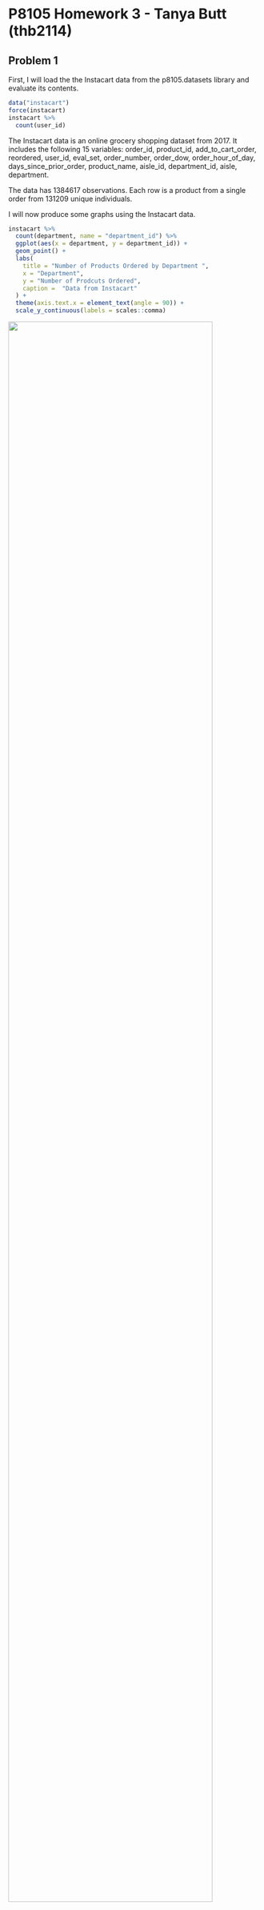P8105 Homework 3 - Tanya Butt (thb2114)
================

## Problem 1

First, I will load the the Instacart data from the p8105.datasets
library and evaluate its contents.

``` r
data("instacart")
force(instacart)
instacart %>% 
  count(user_id)
```

The Instacart data is an online grocery shopping dataset from 2017. It
includes the following 15 variables: order\_id, product\_id,
add\_to\_cart\_order, reordered, user\_id, eval\_set, order\_number,
order\_dow, order\_hour\_of\_day, days\_since\_prior\_order,
product\_name, aisle\_id, department\_id, aisle, department.

The data has 1384617 observations. Each row is a product from a single
order from 131209 unique individuals.

I will now produce some graphs using the Instacart data.

``` r
instacart %>% 
  count(department, name = "department_id") %>% 
  ggplot(aes(x = department, y = department_id)) +
  geom_point() +
  labs(
    title = "Number of Products Ordered by Department ",
    x = "Department",
    y = "Number of Prodcuts Ordered",
    caption =  "Data from Instacart"
  ) +
  theme(axis.text.x = element_text(angle = 90)) +
  scale_y_continuous(labels = scales::comma)
```

<img src="hw3_files/figure-gfm/unnamed-chunk-3-1.png" width="90%" />

The departments most frequently ordered from in this dataset set are
“produce” and “dairy eggs”.

``` r
instacart %>% 
  group_by(department, product_name) %>% 
  summarize(n_obs = n()) %>% 
  filter(n_obs > 5000) %>% 
  ggplot(aes(x = product_name, y = n_obs)) +
  geom_bar(stat = "identity", fill = "steelblue") +
  labs(
    title = "Top 10 Products Ordered in the Instacart Dataset",
    x = "Product Name",
    y = "Number of Prodcuts Ordered",
    caption =  "Data from Instacart"
  ) +
  theme(axis.text.x = element_text(angle = 90)) +
  scale_y_continuous(
    breaks = c(0, 5000, 10000, 15000, 20000),
    labels = c("0", "5,000", "10,000", "15,000", "20,000")) +
  scale_x_discrete(labels = function(x) stringr::str_wrap(x, width = 10))
## `summarise()` has grouped output by 'department'. You can override using the `.groups` argument.
```

<img src="hw3_files/figure-gfm/unnamed-chunk-4-1.png" width="90%" />

The top 10 most frequently ordered products in the Instacart dataset are
bags of organic bananas, bananas, large lemons, limes, organic avocados,
organic baby spinach, organic Has avocados, organic raspberries, organic
strawberries, and strawberries.

``` r
n_distinct(pull(instacart, aisle_id))
## [1] 134
instacart %>% 
  count(aisle_id, aisle, sort = TRUE)
## # A tibble: 134 × 3
##    aisle_id aisle                              n
##       <int> <chr>                          <int>
##  1       83 fresh vegetables              150609
##  2       24 fresh fruits                  150473
##  3      123 packaged vegetables fruits     78493
##  4      120 yogurt                         55240
##  5       21 packaged cheese                41699
##  6      115 water seltzer sparkling water  36617
##  7       84 milk                           32644
##  8      107 chips pretzels                 31269
##  9       91 soy lactosefree                26240
## 10      112 bread                          23635
## # … with 124 more rows
```

In the Instacart dataset, the number of aisles are 134 and the aisles
most ordered from are the ‘fresh vegetables’ and ‘fresh fruits’ aisle.

Below is a bar graph of the number of items ordered in aisles with &gt;
10,000 items ordered. ‘Fresh vegetables’ and ‘fresh fruits’ had the
highest number of orders in this dataset.

``` r
instacart %>% 
  count(aisle_id, aisle, sort = TRUE) %>% 
  filter(n > 10000) %>% 
  ggplot(aes(x = aisle, y = n)) +
  geom_bar(stat = "identity", fill = "steelblue") +
  labs(
    title = "Number of Products Ordered",
    x = "Aisle Name",
    y = "Number of Prodcuts Ordered",
    caption =  "Data from Instacart"
  ) +
  theme(axis.text.x = element_text(angle = 90, hjust = 1.05, size = 8)) +
  scale_y_continuous(
    breaks = c(0, 10000, 20000, 40000, 60000, 80000, 100000, 120000, 140000, 160000),
    labels = c("0", "10,000", "20,000", "40,000", "60,000", "80,000", "100,000", "120,000", "140,000", "160,000")) 
```

<img src="hw3_files/figure-gfm/unnamed-chunk-6-1.png" width="90%" />

I will now make a table showing the three most popular items in each of
the aisles, “baking ingredients”, “dog food care”, and “packaged
vegetable fruits.” I will include the number of times each item is
ordered in the table.

``` r
baking_df = filter(instacart, aisle == "baking ingredients") %>% 
  group_by(aisle_id, aisle, product_name) %>% 
  count(product_name, sort = TRUE) %>% 
  filter(product_name == "Light Brown Sugar" | product_name == "Pure Baking Soda" |
         product_name == "Cane Sugar") 
  

dogfood_df = filter(instacart, aisle == "dog food care") %>% 
  group_by(aisle_id, aisle, product_name) %>% 
  count(product_name, sort = TRUE) %>% 
  filter(product_name == "Snack Sticks Chicken & Rice Recipe Dog Treats" | product_name == "Organix Chicken & Brown Rice Recipe" | product_name == "Small Dog Biscuits")

package_vege_fruit_df = filter(instacart, aisle == "packaged vegetables fruits") %>% 
  group_by(aisle_id, aisle, product_name) %>% 
  count(product_name, sort = TRUE) %>% 
  filter(product_name == "Organic Baby Spinach" | product_name == "Organic Raspberries" |
           product_name == "Organic Blueberries")

package_baking_df = full_join(package_vege_fruit_df, baking_df, by = NULL) 
## Joining, by = c("aisle_id", "aisle", "product_name", "n")
baking_dogfood_package_df = full_join(package_baking_df, dogfood_df, by = NULL) %>% 
  rename("Aisle ID Number" = aisle_id) %>% 
  rename("Name of Product" = product_name) %>% 
  rename("Number of Times Ordered" = n) %>% 
  rename("Aisle Name" = aisle) %>% 
   knitr::kable()
## Joining, by = c("aisle_id", "aisle", "product_name", "n")
baking_dogfood_package_df
```

| Aisle ID Number | Aisle Name                 | Name of Product                               | Number of Times Ordered |
|----------------:|:---------------------------|:----------------------------------------------|------------------------:|
|             123 | packaged vegetables fruits | Organic Baby Spinach                          |                    9784 |
|             123 | packaged vegetables fruits | Organic Raspberries                           |                    5546 |
|             123 | packaged vegetables fruits | Organic Blueberries                           |                    4966 |
|              17 | baking ingredients         | Light Brown Sugar                             |                     499 |
|              17 | baking ingredients         | Pure Baking Soda                              |                     387 |
|              17 | baking ingredients         | Cane Sugar                                    |                     336 |
|              40 | dog food care              | Snack Sticks Chicken & Rice Recipe Dog Treats |                      30 |
|              40 | dog food care              | Organix Chicken & Brown Rice Recipe           |                      28 |
|              40 | dog food care              | Small Dog Biscuits                            |                      26 |

I will now make a table showing the mean hour of the day at which Pink
Lady Apples and Coffee Ice Cream are ordered on each day of the week.

``` r
PLA_CIC_df = filter(instacart, product_name == "Pink Lady Apples" | product_name == "Coffee Ice Cream") %>% 
  group_by(product_name, order_dow) %>% 
  summarize(mean_order_hour = mean(order_hour_of_day)) %>% 
  rename("Name of Product" = product_name) %>% 
  rename("Mean Order Hour" = mean_order_hour) %>%
  mutate(order_dow = factor(c("0" = "Sunday", "1" = "Monday", "2" = "Tuesday",
                              "3" = "Wednesday", "4" = "Thursday", "5" = "Friday",
                              "6" = "Saturday"))) %>% 
  pivot_wider(
    names_from = "order_dow",
    values_from = "Mean Order Hour"
  ) %>% 
  knitr::kable()
## `summarise()` has grouped output by 'product_name'. You can override using the `.groups` argument.
PLA_CIC_df        
```

| Name of Product  |   Sunday |   Monday |  Tuesday | Wednesday | Thursday |   Friday | Saturday |
|:-----------------|---------:|---------:|---------:|----------:|---------:|---------:|---------:|
| Coffee Ice Cream | 13.77419 | 14.31579 | 15.38095 |  15.31818 | 15.21739 | 12.26316 | 13.83333 |
| Pink Lady Apples | 13.44118 | 11.36000 | 11.70213 |  14.25000 | 11.55172 | 12.78431 | 11.93750 |

## Problem 2

I will now load and clean data from the “Behavioral Risk Factors
Surveillance System (BRFSS) for Selected Metropolitan Area Risk Trends
(SMART) for 2002-2010”.

``` r
data("brfss_smart2010")
brfss_smart2010_df = force(brfss_smart2010) %>% 
 janitor::clean_names() %>% 
  rename(state_abbrev = locationabbr) %>%
  rename(state_w_county = locationdesc) %>% 
  rename(response_id = respid) %>% 
  rename(lat_long = geo_location) %>% 
  filter(topic == "Overall Health") %>% 
  filter(response == "Poor" | response == "Fair" | response == "Good" | 
           response == "Very good" | response == "Excellent") %>% 
  mutate(response = forcats::fct_relevel(response, c("Poor", "Fair", "Good",
                                                     "Very good", "Excellent")))
```

I will now show how many states had 7 or more locations in 2002 and
2010.

``` r
brfss_smart2010_df %>% 
  filter(year == 2002) %>% 
  count(state_abbrev, sort = TRUE) %>% 
  filter(n >= 7)
## # A tibble: 36 × 2
##    state_abbrev     n
##    <chr>        <int>
##  1 PA              50
##  2 MA              40
##  3 NJ              40
##  4 CT              35
##  5 FL              35
##  6 NC              35
##  7 MD              30
##  8 NH              25
##  9 NY              25
## 10 UT              25
## # … with 26 more rows
brfss_smart2010_df %>% 
  filter(year == 2010) %>% 
  count(state_abbrev, sort = TRUE) %>% 
  filter(n >= 7)
## # A tibble: 45 × 2
##    state_abbrev     n
##    <chr>        <int>
##  1 FL             205
##  2 NJ              95
##  3 TX              80
##  4 CA              60
##  5 MD              60
##  6 NC              60
##  7 NE              50
##  8 WA              50
##  9 MA              45
## 10 NY              45
## # … with 35 more rows
```

In 2002, there were 36 states with 7 or more locations. In 2010, there
were 45 states with 7 or more locations.

I will now construct a dataset limited to “Excellent” responses,
contains year, state, and a variable that averages the data value across
locations within a state.

I will then make a “spaghetti” plot of the average data value over time
within a state.

``` r
brfss_smart2010_df %>% 
  select(year, state_abbrev, state_w_county, response, data_value) %>% 
  filter(response == "Excellent") %>% 
  group_by(year, state_abbrev) %>% 
  mutate(mean_data_value = mean(data_value)) %>% 
  ggplot(aes(x = year, y = mean_data_value)) +
  geom_line(aes(color = state_abbrev)) +
  theme(legend.text = element_text(size = 8), legend.spacing.x = unit(0.05, 'cm'), 
        legend.position = 'right') +
   xlab("Year") + ylab("Mean Data Value") +
  scale_colour_discrete(name = "State Abbreviation")
## Warning: Removed 65 row(s) containing missing values (geom_path).
```

<img src="hw3_files/figure-gfm/unnamed-chunk-11-1.png" width="90%" />

I will make a two panel plot showing, for years 2006 and 2010, the
distribution of data\_value for responses “Poor” to “Excellent” among
locations in NY state.

``` r
ny_2006_df = select(brfss_smart2010_df, year, state_abbrev, state_w_county, response, data_value) %>% 
  filter(state_abbrev == "NY", year == 2006) %>% 
  ggplot(aes(x = factor(response), y = data_value)) +
  geom_line(aes(color = state_w_county))
```
